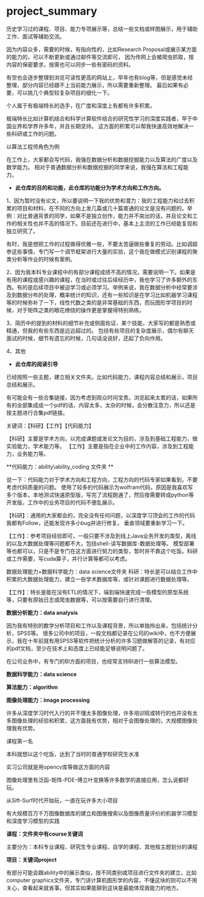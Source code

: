 # project\_summary

历史学习过的课程、项目、能力专项展示等，总结一些文档或样图展示，用于辅助工作、面试等辅助交流。

因为内容众多，需要的时候，有指向性的，比如Research Proposal或展示某方面的能力的，可以不断更新或通过邮件等交流即可，
因为传网上会被爬虫抓取，按内容的保密要求，按需也可以同步一些有密码的资料。

有空也会逐步整理到浏览可读性更高的网站上，早年也有blog等，但是感觉未经整理，部分内容已经跟不上当前能力展示，所以需要重新整理。
最后如果有必要，可以挑几个典型较复杂项目的细化一下。

个人属于有极端特长的选手，在广度和深度上有都有许多积累。

极端特长比如计算机结合和科学计算软件结合的研究性学习的深度实践者，早于中国业界和学界许多年，并且长期坚持。
这方面的积累可以帮我快速高效地解决一些科研或工作的问题。


以算法工程师角色为例

在工作上，大家都会写代码，我强在数据分析和数据挖掘能力以及算法的广度以及数学能力。 相对于普通数据分析和数据挖掘的同学来说，我强在算法和工程能力。

*   **此仓库的目的和功能，此仓库的功能分为学术方向和工作方向。**

1、因为暂时没有论文，所以要说明一下我的优势和潜力：我的工程能力和过去积累的项目和材料，在不同的方向上发几篇或几十篇普通的论文是没有问题的。举例：对比普通背景的同学，如果不是独立创作，能力并不突出的话，并且论文和工作的相关性也并不高的情况下。目前还在进行中，基本上主流的工作已经能复现和独立研究了。



有时，我是想把工作的过程做得优雅一些，不要太苦逼做些重复的劳动。比如调超参这些事情，专门写一个调节框架进行大量的实验，这个我在做模式识别课程的聚类分析等作业的时候有案例。



2、因为我本科专业课程中的有部分课程成绩不高的情况，需要说明一下。如果是有用的课程或感兴趣的课程，在当时或过往后续经历中，我也学习了许多额外的东西。有的是后续项目中被迫学习或必须学习。举例来说，我在数据分析中经常要涉及到数据分布的处理，概率统计的知识，还有一些知识是在学习比如机器学习课程等的时候弥补了一下，线性代数之类的是非常基础的东西，而玩图形学项目的时候，对于矩阵之类的眼花缭绕的操作更是掌握得特别熟练。



3、简历中的提到的材料的细节补充或侧面佐证，某个技能，大家写的都是熟悉或精通，但我的有些东西是远远超过的。 包括有些项目的复杂度展示，偶尔有聊天面试的时候，细节有遗忘的时候，几句话没说好，还起了负向作用。



4、其他

*   **此仓库的阅读引导**

已经按照一些主题，建立相关文件夹。比如代码能力，课程内容总结和展示，项目总结和展示。



有可能会有一些合集链接，因为考虑到观众时间宝贵。浏览起来太累的话，如果所有的全部集成成一个pdf的话，内容太多，太杂的时候，会分散注意力，所以还是按主题进行合集pdf链接。



关键词：【科研】【工作】【代码能力】

【科研】主要是学术方向，以完成课题或发论文为目的，涉及到基础工程能力，做实验能力，学术能力等。
【工作】主要是指在企业中的工作内容，涉及到工程能力，业务能力等。



**代码能力：ability\ability\_coding 文件夹 **

说一下：代码能力对于学术方向和工程方向，工程方向的代码专家如果看到，不要考虑代码质量的问题。
使用了较多的代码展示为wolfram代码，原因是我喜欢写多个版本，本地测试快速原型版，写完了流程跑通了，然后按需要转成python等开发版，工作中的业务项目的代码不便乱展示。



【科研】：通用的大家都会的，完全没有任何问题，以深度学习顶会的工作的代码我都有Follow，还能发现许多小bug并进行修复。 垂直领域要重新学习一下。



【工作】：参考项目经验即可，一般只要不涉及到线上Java业务开发的类型，离线的以及大数据处理等问题都不大，包括shell-读写数据库-数据处理等。 模型部署等也都可以，只是不是专门在这方面进行努力的类型，暂时并不靠这个吃饭。科研或工作需要，写cuda算子，并行计算等都可以考虑。



数据处理能力+数据科学能力：data science文件夹 科研：特长是可以结合工作中积累的大数据处理能力，建立一些学术数据库等，或针对课题进行数据处理等。&#x20;



【工作】：特长是能在没有ETL的情况下，端到端快速完成一些模型的原型系统等，只要有原始日志或爬虫数据等，可以按需要自行进行清理。



**数据分析能力：data analysis**&#x20;

因为我有特别的数学分析项目和工作以及课程背景，所以单独拎出来，包括统计分析，SPSS等。 很多公司中的项目，一般文档都记录在公司的wiki中，也不方便展示，我在十年前就有用SPSS等软件把统计分析的许多习题做解答的记录，有对应的pdf文档，至少在技术上和态度上已经能足够说明问题了。



&#x20;在公司业务中，有专门的BI方面的项目，也经常支持BI进行一些算法模型。



**数据科学能力：data science**



**算法能力：algorithm**



**图像处理能力：image processing**

许多从深度学习时代入行的并不懂太多图像处理，许多培训班或转行的也并没有太多图像处理的经验和积累，这方面我有优势，相对于会图像处理的，大规模图像处理我有优势。



课程第一名

本科就想以这个吃饭，达到了当时的普通学校研究生水准

实习公司就是用opencv库等做这方面的内容

图像处理里有泛函-矩阵-PDE-傅立叶变换等许多数学的直接应用，怎么说都好玩。

从Sift-Surf时代开始玩，一直在玩许多大小项目

有大规模百万千万图像数据库的建立和图像搜索以及图像质量评价的机器学习模型和深度学习模型的实践



**课程：文件夹中有course关键词**

主要分为：本科专业课程、研究生专业课程、自学的课程、其他按主题划分的课程



**项目：关键词project**

有部分可能会跟ability中的展示类似，按不同类别或项目进行文件夹的建立，比如computer graphics文件夹，专门讲计算机图形学的内容，不懂这块的则可以不用关心，查看起来就省事。但其实如果能聊到这块是最能体现我能力的地方。









